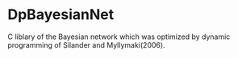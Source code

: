 DpBayesianNet
=============

C liblary of the Bayesian network which was optimized by dynamic programming of Silander and Myllymaki(2006).
